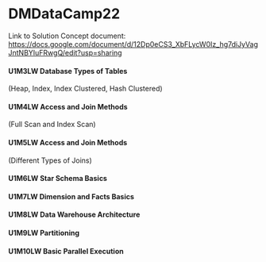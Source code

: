 # DMDataCamp22

Link to Solution Concept document:
https://docs.google.com/document/d/12Dp0eCS3_XbFLycW0Iz_hg7diJyVagJntNBYIuFRwgQ/edit?usp=sharing

#### U1M3LW Database Types of Tables 
(Heap, Index, Index Clustered, Hash Clustered)

#### U1M4LW Access and Join Methods
(Full Scan and Index Scan)

#### U1M5LW Access and Join Methods
(Different Types of Joins)

#### U1M6LW Star Schema Basics

#### U1M7LW Dimension and Facts Basics

#### U1M8LW Data Warehouse Architecture

#### U1M9LW Partitioning

#### U1M10LW Basic Parallel Execution

